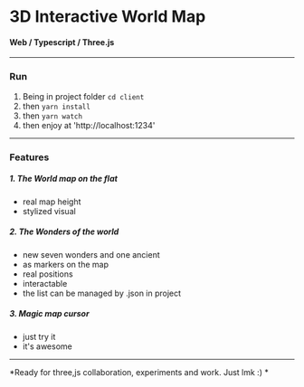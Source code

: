 # 3D Interactive World Map

#### Web / Typescript / Three.js

---
### Run
1. Being in project folder `cd client`
2. then `yarn install`
4. then `yarn watch`
3. then enjoy at 'http://localhost:1234'
---
### Features
##### 1. The World map on the flat
- real map height
- stylized visual
##### 2. The Wonders of the world
- new seven wonders and one ancient
- as markers on the map
- real positions
- interactable
- the list can be managed by .json in project
##### 3. Magic map cursor
- just try it
- it's awesome


---

*Ready for three,js collaboration, experiments and work. Just lmk :) *
